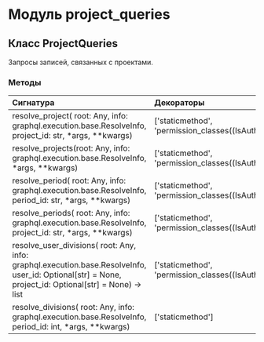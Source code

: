 # Модуль project_queries



## Класс ProjectQueries

Запросы записей, связанных с проектами.

### Методы

| Сигнатура                                                                                                                                                 | Декораторы                                                 | Описание |
| :-------------------------------------------------------------------------------------------------------------------------------------------------------- | :--------------------------------------------------------- | :------- |
| resolve_project( root: Any, info: graphql.execution.base.ResolveInfo, project_id: str, *args, **kwargs)                                                   | ['staticmethod', 'permission_classes((IsAuthenticated,))'] | -        |
| resolve_projects(root: Any, info: graphql.execution.base.ResolveInfo, *args, **kwargs)                                                                    | ['staticmethod', 'permission_classes((IsAuthenticated,))'] | -        |
| resolve_period( root: Any, info: graphql.execution.base.ResolveInfo, period_id: str, *args, **kwargs)                                                     | ['staticmethod', 'permission_classes((IsAuthenticated,))'] | -        |
| resolve_periods( root: Any, info: graphql.execution.base.ResolveInfo, project_id: str, *args, **kwargs)                                                   | ['staticmethod', 'permission_classes((IsAuthenticated,))'] | -        |
| resolve_user_divisions( root: Any, info: graphql.execution.base.ResolveInfo, user_id: Optional[str] = None, project_id: Optional[str] = None) -&#62; list | ['staticmethod', 'permission_classes((IsAuthenticated,))'] | -        |
| resolve_divisions( root: Any, info: graphql.execution.base.ResolveInfo, period_id: int, *args, **kwargs)                                                  | ['staticmethod']                                           | -        |